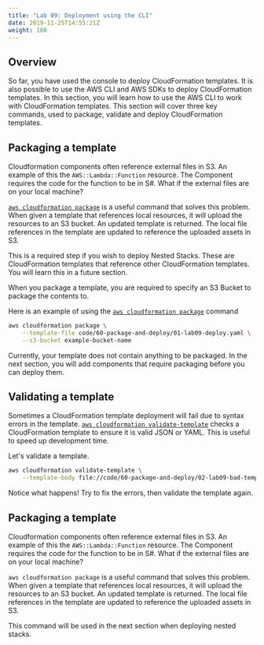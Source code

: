 ```yaml
---
title: "Lab 09: Deployment using the CLI"
date: 2019-11-25T14:55:21Z
weight: 100
---
```


## Overview

So far, you have used the console to deploy CloudFormation templates. It is also possible to use the AWS CLI and AWS SDKs to deploy CloudFormation templates. In this section, you will learn how to use the AWS CLI to work with CloudFormation templates.
This section will cover three key commands, used to package, validate and deploy CloudFormation templates.

## Packaging a template

Cloudformation components often reference external files in S3. An example of this the `AWS::Lambda::Function` resource. The Component requires the code for the function to be in S#. What if the external files are on your local machine?

[`aws cloudformation package`](https://docs.aws.amazon.com/cli/latest/reference/cloudformation/package.html) is a useful command that solves this problem. When given a template that references local resources, it will upload the resources to an S3 bucket. An updated template is returned. The local file references in the template are updated to reference the uploaded assets in S3.

This is a required step if you wish to deploy Nested Stacks. These are CloudFormation templates that reference other CloudFormation templates. You will learn this in a future section.

When you package a template, you are required to specify an S3 Bucket to package the contents to.

Here is an example of using the [`aws cloudformation package`](https://docs.aws.amazon.com/cli/latest/reference/cloudformation/package.html) command

```bash
aws cloudformation package \
    --template-file code/60-package-and-deploy/01-lab09-deploy.yaml \
    --s3-bucket example-bucket-name
```

Currently, your template  does not contain anything to be packaged. In the next section, you will add components that require packaging before you can deploy them.

## Validating a template

Sometimes a CloudFormation template deployment will fail due to syntax errors in the template.
[`aws cloudformation validate-template`](https://docs.aws.amazon.com/cli/latest/reference/cloudformation/validate-template.html) checks a CloudFormation template to ensure it is valid JSON or YAML. This is useful to speed up development time. 

Let's validate a template.

```bash
aws cloudformation validate-template \
    --template-body file://code/60-package-and-deploy/02-lab09-bad-template.yaml
```

Notice what happens! Try to fix the errors, then validate the template again.

## Packaging a template

Cloudformation components often reference external files in S3. An example of this the `AWS::Lambda::Function` resource. The Component requires the code for the function to be in S#. What if the external files are on your local machine?

`aws cloudformation package` is a useful command that solves this problem. When given a template that references local resources, it will upload the resources to an S3 bucket. An updated template is returned. The local file references in the template are updated to reference the uploaded assets in S3.

This command will be used in the next section when deploying nested stacks.



